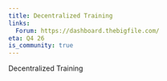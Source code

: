 ```yaml
---
title: Decentralized Training
links:
  Forum: https://dashboard.thebigfile.com/
eta: Q4 26
is_community: true
---
```

Decentralized Training


